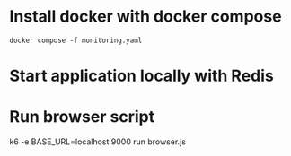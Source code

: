 # Install docker with docker compose

`docker compose -f monitoring.yaml`

# Start application locally with Redis

# Run browser script

k6 -e BASE_URL=localhost:9000 run browser.js
